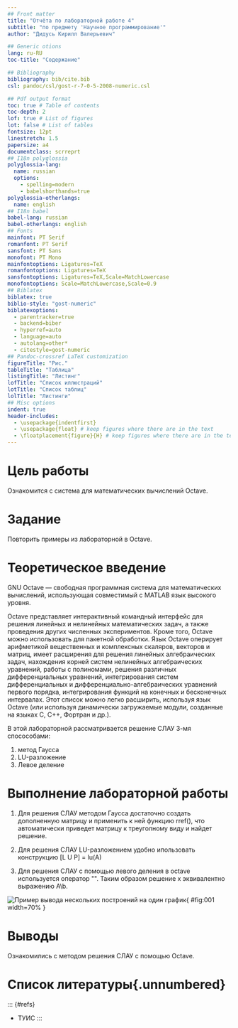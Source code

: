 ```yaml
---
## Front matter
title: "Отчёта по лабораторной работе 4"
subtitle: "по предмету 'Научное программирование'"
author: "Дидусь Кирилл Валерьевич"

## Generic otions
lang: ru-RU
toc-title: "Содержание"

## Bibliography
bibliography: bib/cite.bib
csl: pandoc/csl/gost-r-7-0-5-2008-numeric.csl

## Pdf output format
toc: true # Table of contents
toc-depth: 2
lof: true # List of figures
lot: false # List of tables
fontsize: 12pt
linestretch: 1.5
papersize: a4
documentclass: scrreprt
## I18n polyglossia
polyglossia-lang:
  name: russian
  options:
	- spelling=modern
	- babelshorthands=true
polyglossia-otherlangs:
  name: english
## I18n babel
babel-lang: russian
babel-otherlangs: english
## Fonts
mainfont: PT Serif
romanfont: PT Serif
sansfont: PT Sans
monofont: PT Mono
mainfontoptions: Ligatures=TeX
romanfontoptions: Ligatures=TeX
sansfontoptions: Ligatures=TeX,Scale=MatchLowercase
monofontoptions: Scale=MatchLowercase,Scale=0.9
## Biblatex
biblatex: true
biblio-style: "gost-numeric"
biblatexoptions:
  - parentracker=true
  - backend=biber
  - hyperref=auto
  - language=auto
  - autolang=other*
  - citestyle=gost-numeric
## Pandoc-crossref LaTeX customization
figureTitle: "Рис."
tableTitle: "Таблица"
listingTitle: "Листинг"
lofTitle: "Список иллюстраций"
lotTitle: "Список таблиц"
lolTitle: "Листинги"
## Misc options
indent: true
header-includes:
  - \usepackage{indentfirst}
  - \usepackage{float} # keep figures where there are in the text
  - \floatplacement{figure}{H} # keep figures where there are in the text
---
```


# Цель работы

Ознакомится с  система для математических вычислений Octave.

# Задание

Повторить примеры из лабораторной в Octave.

# Теоретическое введение

GNU Octave — свободная программная система для математических вычислений, использующая совместимый с MATLAB язык высокого уровня.

Octave представляет интерактивный командный интерфейс для решения линейных и нелинейных математических задач, а также проведения других численных экспериментов. Кроме того, Octave можно использовать для пакетной обработки. Язык Octave оперирует арифметикой вещественных и комплексных скаляров, векторов и матриц, имеет расширения для решения линейных алгебраических задач, нахождения корней систем нелинейных алгебраических уравнений, работы с полиномами, решения различных дифференциальных уравнений, интегрирования систем дифференциальных и дифференциально-алгебраических уравнений первого порядка, интегрирования функций на конечных и бесконечных интервалах. Этот список можно легко расширить, используя язык Octave (или используя динамически загружаемые модули, созданные на языках C, C++, Фортран и др.).

В этой лабораторной рассматривается решение СЛАУ 3-мя спосособами:

1. метод Гаусса
2. LU-разложение
3. Левое деление



# Выполнение лабораторной работы

1. Для решения СЛАУ методом Гаусса достаточно создать дополненную матрицу и применить к ней функцию rref(), что автоматически приведет матрицу к треуголному виду
и найдет решение.

2. Для решения СЛАУ LU-разложением удобно ипользовать конструкцию [L U P] = lu(A)

3. Для решения СЛАУ с помощью левого деления в octave используется оператор "\". Таким образом решение x эквивалентно выражению A\b.


![Пример вывода нескольких построений на один график](image/1.png){ #fig:001 width=70% }

# Выводы

Ознакомились с методом решения СЛАУ с помощью Octave. 

# Список литературы{.unnumbered}

::: {#refs}
- ТУИС
:::
